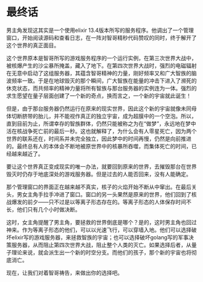 # 最终话

男主角发现这其实是一个使用elixir 13.4版本所写的服务程序。他调出了一个管理窗口，开始阅读源码和查看日志，在一阵对智哥精秒代码赞叹的同时，终于解开了这个世界的真正面目。

这个世界原本是智哥所写的游戏服务程序的一个运行实例，在第三次世界大战中，被核爆产生的沙尘暴所掩盖，藏入了地下。在第四次世界大战时，强烈的电磁辐射在无意中启动了这组服务器，其蕴含智哥精神的力量，刚好频率又和广大智族的脑波频率一致。于是在地球毁灭的那个瞬间，广大智族在能量的冲击下进入了濒死的休克状态，而共频率的精神力量将所有智族与那台服务器的实例连为一体。强烈的求生愿望在量子层面创建了一个新的奇点，换而言之，一个新的宇宙就此诞生！

但是，由于那台服务器仍然运行在原来的现实世界，因此这个新的宇宙就像未同母体切断脐带的胎儿，并不能视作真正的独立宇宙，成为超膜中的一个空泡。所以，直到目前为止，所谓幸存的智族群体，仍然只能被称之为在“做梦”，永远地在梦中活在核战争死亡前的最后一秒。这也就解释了，为什么会有人零星死亡，因为两个世界的联系还在，时间系并未完全独立，因此梦中的时间再慢，仍然是向前推进的。最终总有人的本体会不断地被原世界中的核暴所吞噬，而集体死亡的时间，已经越来越近了。

要让这个世界真正变成现实的唯一办法，就要回到原来的世界，去摧毁那台在世界毁灭时仍存于地底深处的游戏服务器。但是过去的人能否回来，没有人能确定。

那个管理窗口的界面正在越来越不真实，核子的火焰开始不断从中窜出。在最后关头，男女主角手拉手冲进了窗口。窗口的另一头果然是原来的世界，他们回到了核战爆发的前夕——只不过是以等离子形态存在的。等离子形态的人体保存时间不长，他们只有几个小时做决断。

这时，女主角提醒了男主角，要拯救的世界倒底是哪个？是的，这时男主角也回过神来。作为等离子形态的他们，可以以光速飞行，可以穿墙入地。他们可以选择破坏elixir写的游戏服务器，来拯救智族的宇宙；也可以选择破坏golang写的军事决策服务器，从而阻止第四次世界大战，阻止整个人类的灭亡。如果选择后者，从量子理论来说，就会派生出一个新的时空分支。而他们的孩子，那个新的宇宙也将彻底消亡。

现在，让我们对着智哥祷告，来做出你的选择吧。
